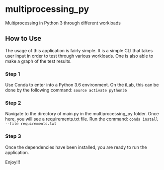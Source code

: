 # multiprocessing_py
Multiprocessing in Python 3 through different workloads

## How to Use
The usage of this application is fairly simple. It is a simple CLI that takes user input in order to test through various workloads. One is also able to make a graph of the test results.


### Step 1
Use Conda to enter into a Python 3.6 environment. On the iLab, this can be done by the following command: 
`source activate python36`

### Step 2
Navigate to the directory of main.py in the multiprocessing_py folder. Once here, you will see a requirements.txt file.
Run the command: `conda install --file requirements.txt`

### Step 3
Once the dependencies have been installed, you are ready to run the application.

Enjoy!!!
